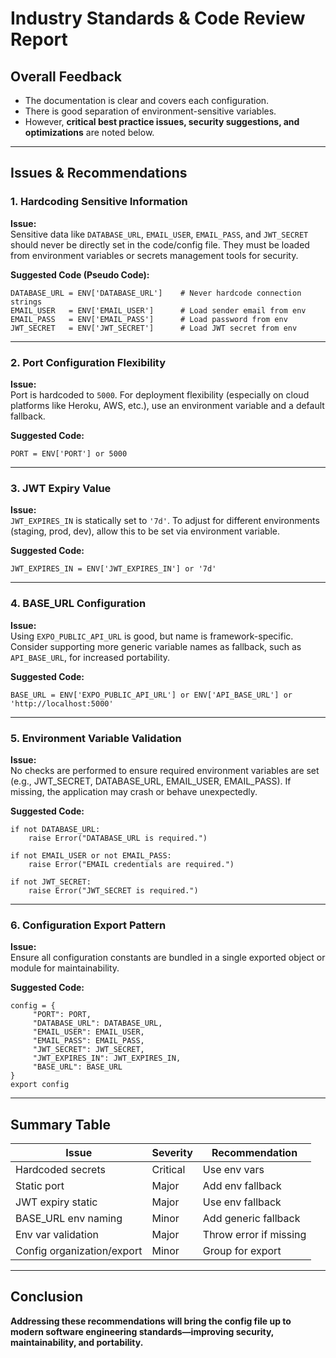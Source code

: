 # Industry Standards & Code Review Report

## Overall Feedback

- The documentation is clear and covers each configuration.
- There is good separation of environment-sensitive variables.
- However, **critical best practice issues, security suggestions, and optimizations** are noted below.

---

## Issues & Recommendations

### 1. **Hardcoding Sensitive Information**

**Issue:**  
Sensitive data like `DATABASE_URL`, `EMAIL_USER`, `EMAIL_PASS`, and `JWT_SECRET` should never be directly set in the code/config file. They must be loaded from environment variables or secrets management tools for security.

**Suggested Code (Pseudo Code):**

```pseudo
DATABASE_URL = ENV['DATABASE_URL']    # Never hardcode connection strings
EMAIL_USER   = ENV['EMAIL_USER']      # Load sender email from env
EMAIL_PASS   = ENV['EMAIL_PASS']      # Load password from env
JWT_SECRET   = ENV['JWT_SECRET']      # Load JWT secret from env
```

---

### 2. **Port Configuration Flexibility**

**Issue:**  
Port is hardcoded to `5000`. For deployment flexibility (especially on cloud platforms like Heroku, AWS, etc.), use an environment variable and a default fallback.

**Suggested Code:**

```pseudo
PORT = ENV['PORT'] or 5000
```

---

### 3. **JWT Expiry Value**

**Issue:**  
`JWT_EXPIRES_IN` is statically set to `'7d'`. To adjust for different environments (staging, prod, dev), allow this to be set via environment variable.

**Suggested Code:**

```pseudo
JWT_EXPIRES_IN = ENV['JWT_EXPIRES_IN'] or '7d'
```

---

### 4. **BASE_URL Configuration**

**Issue:**  
Using `EXPO_PUBLIC_API_URL` is good, but name is framework-specific. Consider supporting more generic variable names as fallback, such as `API_BASE_URL`, for increased portability.

**Suggested Code:**

```pseudo
BASE_URL = ENV['EXPO_PUBLIC_API_URL'] or ENV['API_BASE_URL'] or 'http://localhost:5000'
```

---

### 5. **Environment Variable Validation**

**Issue:**  
No checks are performed to ensure required environment variables are set (e.g., JWT_SECRET, DATABASE_URL, EMAIL_USER, EMAIL_PASS). If missing, the application may crash or behave unexpectedly.

**Suggested Code:**

```pseudo
if not DATABASE_URL: 
    raise Error("DATABASE_URL is required.")

if not EMAIL_USER or not EMAIL_PASS: 
    raise Error("EMAIL credentials are required.")

if not JWT_SECRET: 
    raise Error("JWT_SECRET is required.")
```

---

### 6. **Configuration Export Pattern**

**Issue:**  
Ensure all configuration constants are bundled in a single exported object or module for maintainability.

**Suggested Code:**

```pseudo
config = {
     "PORT": PORT,
     "DATABASE_URL": DATABASE_URL,
     "EMAIL_USER": EMAIL_USER,
     "EMAIL_PASS": EMAIL_PASS,
     "JWT_SECRET": JWT_SECRET,
     "JWT_EXPIRES_IN": JWT_EXPIRES_IN,
     "BASE_URL": BASE_URL
}
export config
```

---

## **Summary Table**

| Issue                        | Severity   | Recommendation    |
|------------------------------|------------|-------------------|
| Hardcoded secrets            | Critical   | Use env vars      |
| Static port                  | Major      | Add env fallback  |
| JWT expiry static            | Major      | Use env fallback  |
| BASE_URL env naming          | Minor      | Add generic fallback |
| Env var validation           | Major      | Throw error if missing |
| Config organization/export   | Minor      | Group for export  |

---

## **Conclusion**

**Addressing these recommendations will bring the config file up to modern software engineering standards—improving security, maintainability, and portability.**